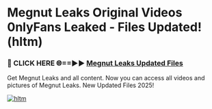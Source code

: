 # Megnut Leaks Original Videos 0nlyFans Leaked - Files Updated! (hltm)

<h3>🔴 CLICK HERE 🌐==►► <a href="https://tinyurl.com/x26r9saj" rel="nofollow">Megnut Leaks Updated Files</a></h3>

Get Megnut Leaks and all content. Now you can access all videos and pictures of Megnut Leaks. New Updated Files 2025!

[![hltm](https://i.imgur.com/LkgZPqh.gif)](https://tinyurl.com/x26r9saj)
